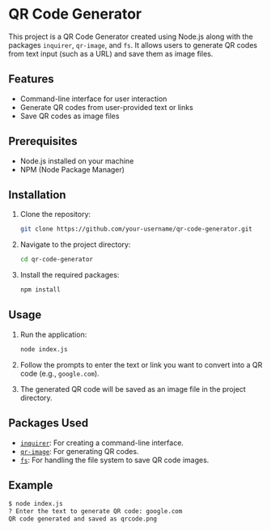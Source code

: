# QR Code Generator

This project is a QR Code Generator created using Node.js along with the packages `inquirer`, `qr-image`, and `fs`. It allows users to generate QR codes from text input (such as a URL) and save them as image files.

## Features

- Command-line interface for user interaction
- Generate QR codes from user-provided text or links
- Save QR codes as image files

## Prerequisites

- Node.js installed on your machine
- NPM (Node Package Manager)

## Installation

1. Clone the repository:

    ```sh
    git clone https://github.com/your-username/qr-code-generator.git
    ```

2. Navigate to the project directory:

    ```sh
    cd qr-code-generator
    ```

3. Install the required packages:

    ```sh
    npm install
    ```

## Usage

1. Run the application:

    ```sh
    node index.js
    ```

2. Follow the prompts to enter the text or link you want to convert into a QR code (e.g., `google.com`).

3. The generated QR code will be saved as an image file in the project directory.

## Packages Used

- [`inquirer`](https://www.npmjs.com/package/inquirer): For creating a command-line interface.
- [`qr-image`](https://www.npmjs.com/package/qr-image): For generating QR codes.
- [`fs`](https://nodejs.org/api/fs.html): For handling the file system to save QR code images.

## Example

```sh
$ node index.js
? Enter the text to generate QR code: google.com
QR code generated and saved as qrcode.png
